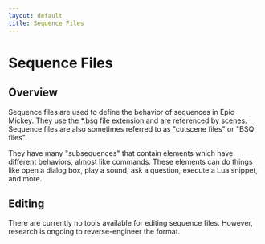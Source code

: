 ```yaml
---
layout: default
title: Sequence Files
---
```


# Sequence Files

## Overview

Sequence files are used to define the behavior of sequences in Epic Mickey. They use the *.bsq file extension and are referenced by [scenes](./scenes). Sequence files are also sometimes referred to as "cutscene files" or "BSQ files".

They have many "subsequences" that contain elements which have different behaviors, almost like commands. These elements can do things like open a dialog box, play a sound, ask a question, execute a Lua snippet, and more.

## Editing

There are currently no tools available for editing sequence files. However, research is ongoing to reverse-engineer the format.